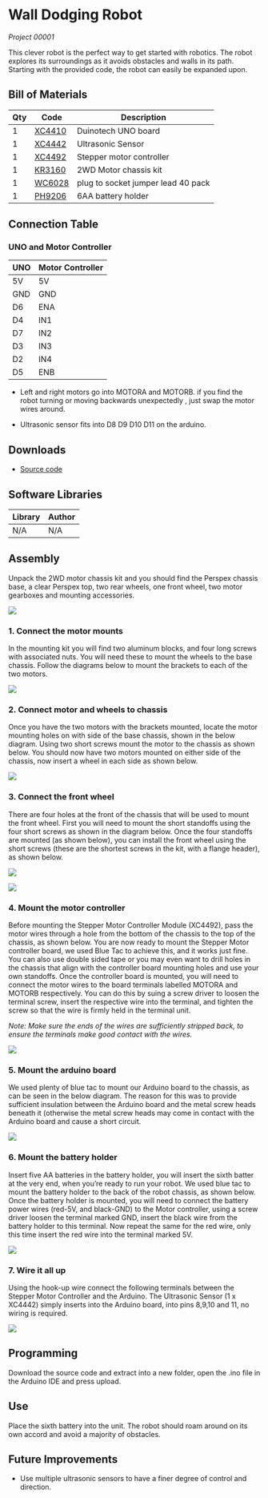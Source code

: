 # Wall Dodging Robot
_Project 00001_

This clever robot is the perfect way to get started with robotics. The robot explores
its surroundings as it avoids obstacles and walls in its path. Starting with the
provided code, the robot can easily be expanded upon.

## Bill of Materials
| Qty | Code | Description |
| --- | --- | ---|
|1 | [XC4410](http://jaycar.com.au/p/XC4410) | Duinotech UNO board
|1 | [XC4442](http://jaycar.com.au/p/XC4442) | Ultrasonic Sensor
|1 | [XC4492](http://jaycar.com.au/p/XC4492) | Stepper motor controller
|1 | [KR3160](http://jaycar.com.au/p/KR3160) | 2WD Motor chassis kit
|1 | [WC6028](http://jaycar.com.au/p/WC6028) | plug to socket jumper lead 40 pack
|1 | [PH9206](http://jaycar.com.au/p/PH9206) | 6AA battery holder

## Connection Table
### UNO and Motor Controller
| UNO | Motor Controller |
| --- | --- |
|5V| 5V |
|GND | GND |
| D6 | ENA |
| D4 | IN1
|D7 | IN2
|D3 | IN3
|D2 | IN4
|D5 | ENB

* Left and right motors go into MOTORA and MOTORB. if you find the robot turning or
moving backwards unexpectedly , just swap the motor wires around.

* Ultrasonic sensor fits into D8 D9 D10 D11 on the arduino.

## Downloads
* [Source code](http://github.com/duinotech/Wall-Dodging-Robot/archive/master.zip)

## Software Libraries
|Library | Author
| --- | --- |
| N/A | N/A |

## Assembly

Unpack the 2WD motor chassis kit and you should find the Perspex chassis base,
a clear Perspex top, two rear wheels, one front wheel, two motor gearboxes and
mounting accessories.

![](images/NPI00001a.jpg)

### 1. Connect the motor mounts
In the mounting kit you will find two aluminum blocks, and four long screws
with associated nuts. You will need these to mount the wheels to the base chassis. Follow the diagrams below to mount the brackets to each of the two motors.

![](images/NPI00001b.png)

### 2. Connect motor and wheels to chassis

Once you have the two motors with the brackets mounted, locate the motor mounting holes on with side of the base chassis, shown in the below diagram. Using two short screws mount the motor to the chassis as shown below. You should now have two motors mounted on either side of the chassis, now insert a wheel in each side as shown below.

![](images/NPI00001c.png)

### 3. Connect the front wheel

There are four holes at the front of the chassis that will be used to mount the front wheel. First you will need to mount the short standoffs using the four short screws as shown in the diagram below. Once the four standoffs are mounted (as shown below), you can install the front wheel using the short screws (these are the shortest screws in the kit, with a flange header), as shown below.

![](images/NPI00001d.png)

![](images/NPI00001e.png)

### 4. Mount the motor controller

Before mounting the Stepper Motor Controller Module (XC4492), pass the motor wires through a hole from the bottom of the chassis to the top of the chassis, as shown below. You are now ready to mount the Stepper Motor controller board, we used Blue Tac to achieve this, and it works just fine. You can also use double sided tape or you may even want to drill holes in the chassis that align with the controller board mounting holes and use your own standoffs.
Once the controller board is mounted, you will need to connect the motor wires to the board terminals labelled MOTORA and MOTORB respectively. You can do this by suing a screw driver to loosen the terminal screw, insert the respective wire into the terminal, and tighten the screw so that the wire is firmly held in the terminal unit.

_Note: Make sure the ends of the wires are sufficiently stripped back, to ensure the terminals make good contact with the wires._

![](images/NPI00001f.png)

### 5. Mount the arduino board
We used plenty of blue tac to mount our Arduino board to the chassis, as can be seen in the below diagram. The reason for this was to provide sufficient insulation between the Arduino board and the metal screw heads beneath it (otherwise the metal screw heads may come in contact with the Arduino board and cause a short circuit.

![](images/NPI00001g.png)

### 6. Mount the battery holder
Insert five AA batteries in the battery holder, you will insert the sixth batter at the very end, when you’re ready to run your robot. We used blue tac to mount the battery holder to the back of the robot chassis, as shown below. Once the battery holder is mounted, you will need to connect the battery power wires (red-5V, and black-GND) to the Motor controller, using a screw driver loosen the terminal marked GND, insert the black wire from the battery holder to this terminal. Now repeat the same for the red wire, only this time insert the red wire into the terminal marked 5V.

![](images/NPI00001h.png)

### 7. Wire it all up
Using the hook-up wire connect the following terminals between the Stepper Motor Controller and the Arduino. The Ultrasonic Sensor (1 x XC4442) simply inserts into the Arduino board, into pins 8,9,10 and 11, no wiring is required.

![](images/NPI00001i.png)

## Programming
Download the source code and extract into a new folder, open the .ino file in the Arduino IDE and press upload.

## Use
Place the sixth battery into the unit. The robot should roam around on its own accord and avoid a majority of obstacles.

## Future Improvements
* Use multiple ultrasonic sensors to have a finer degree of control and direction.
